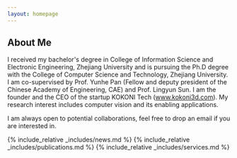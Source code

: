 ```yaml
---
layout: homepage
---
```


## About Me
I received my bachelor's degree in College of Information Science and Electronic Engineering, Zhejiang University and is pursuing the Ph.D degree with the College of Computer Science and Technology, Zhejiang University. I am co-supervised by Prof. Yunhe Pan (Fellow and deputy president of the Chinese Academy of Engineering, CAE) and Prof. Lingyun Sun. I am the founder and the CEO of the startup KOKONI Tech (www.kokoni3d.com). My research interest includes computer vision and its enabling applications. 

I am always open to potential collaborations, feel free to drop an email if you are interested in.

{% include_relative _includes/news.md %}
{% include_relative _includes/publications.md %}
{% include_relative _includes/services.md %}

